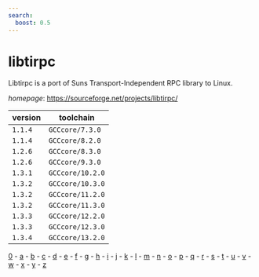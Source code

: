 ```yaml
---
search:
  boost: 0.5
---
```

# libtirpc

Libtirpc is a port of Suns Transport-Independent RPC library to Linux.

*homepage*: <https://sourceforge.net/projects/libtirpc/>

version | toolchain
--------|----------
``1.1.4`` | ``GCCcore/7.3.0``
``1.1.4`` | ``GCCcore/8.2.0``
``1.2.6`` | ``GCCcore/8.3.0``
``1.2.6`` | ``GCCcore/9.3.0``
``1.3.1`` | ``GCCcore/10.2.0``
``1.3.2`` | ``GCCcore/10.3.0``
``1.3.2`` | ``GCCcore/11.2.0``
``1.3.2`` | ``GCCcore/11.3.0``
``1.3.3`` | ``GCCcore/12.2.0``
``1.3.3`` | ``GCCcore/12.3.0``
``1.3.4`` | ``GCCcore/13.2.0``

[0](../0/index.md) - [a](../a/index.md) - [b](../b/index.md) - [c](../c/index.md) - [d](../d/index.md) - [e](../e/index.md) - [f](../f/index.md) - [g](../g/index.md) - [h](../h/index.md) - [i](../i/index.md) - [j](../j/index.md) - [k](../k/index.md) - [l](../l/index.md) - [m](../m/index.md) - [n](../n/index.md) - [o](../o/index.md) - [p](../p/index.md) - [q](../q/index.md) - [r](../r/index.md) - [s](../s/index.md) - [t](../t/index.md) - [u](../u/index.md) - [v](../v/index.md) - [w](../w/index.md) - [x](../x/index.md) - [y](../y/index.md) - [z](../z/index.md)

